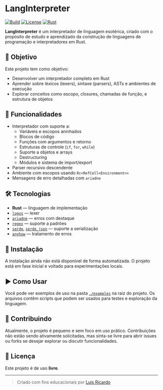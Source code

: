 # LangInterpreter

[![Build](https://img.shields.io/badge/build-passing-brightgreen)](https://github.com/Luisricardo2825/LangInterpreter)
[![License](https://img.shields.io/badge/license-MIT-blue.svg)](./LICENSE)
[![Rust](https://img.shields.io/badge/rust-stable-orange)](https://www.rust-lang.org)

**LangInterpreter** é um interpretador de linguagem esotérica, criado com o propósito de estudo e aprendizado da construção de linguagens de programação e interpretadores em Rust.

## 🎯 Objetivo

Este projeto tem como objetivo:

-   Desenvolver um interpretador completo em Rust
-   Aprender sobre léxicos (lexers), sintaxe (parsers), ASTs e ambientes de execução
-   Explorar conceitos como escopo, closures, chamadas de função, e estrutura de objetos

## 🧠 Funcionalidades

-   Interpretador com suporte a:
    -   Variáveis e escopos aninhados
    -   Blocos de código
    -   Funções com argumentos e retorno
    -   Estruturas de controle (`if`, `for`, `while`)
    -   Suporte a objetos e arrays
    -   Destructuring
    -   Módulos e sistema de import/export
-   Parser recursivo descendente
-   Ambiente com escopos usando `Rc<RefCell<Environment>>`
-   Mensagens de erro detalhadas com `ariadne`

## 🛠 Tecnologias

-   **Rust** — linguagem de implementação
-   [`logos`](https://docs.rs/logos) — lexer
-   [`ariadne`](https://docs.rs/ariadne) — erros com destaque
-   [`regex`](https://docs.rs/regex) — suporte a padrões
-   [`serde`](https://docs.rs/serde), [`serde_json`](https://docs.rs/serde_json) — suporte a serialização
-   [`anyhow`](https://docs.rs/anyhow) — tratamento de erros

## 🚧 Instalação

A instalação ainda não está disponível de forma automatizada. O projeto está em fase inicial e voltado para experimentações locais.

## ▶️ Como Usar

Você pode ver exemplos de uso na pasta [`./examples`](./examples) na raiz do projeto. Os arquivos contêm scripts que podem ser usados para testes e exploração da linguagem.

## 🤝 Contribuindo

Atualmente, o projeto é pequeno e sem foco em uso prático. Contribuições não estão sendo ativamente solicitadas, mas sinta-se livre para abrir issues ou forks se desejar explorar ou discutir funcionalidades.

## 📄 Licença

Este projeto é de uso **livre**.

---

> Criado com fins educacionais por [Luis Ricardo](https://github.com/Luisricardo2825)
